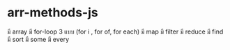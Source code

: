 # arr-methods-js
มี array
มี for-loop 3 แบบ (for i , for of, for each)
มี map
มี filter
มี reduce
มี find
มี sort
มี some
มี every
